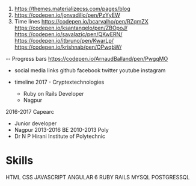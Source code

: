 1. https://themes.materializecss.com/pages/blog
2. https://codepen.io/jonvadillo/pen/PzYyEW
3. Time lines
https://codepen.io/bcarvalho/pen/RZqmZX
https://codepen.io/ksantangelo/pen/ZBOpoJ/
https://codepen.io/savalazic/pen/QKwERN/
https://codepen.io/itbruno/pen/KwarLp/
https://codepen.io/krishnab/pen/OPwqbW/

-- Progress bars 
https://codepen.io/ArnaudBalland/pen/PwgqMO


* social media links
github
facebook
twitter
youtube
instagram

* timeline
2017 - Cryptextechnologies
  - Ruby on Rails Developer
  - Nagpur

2016-2017 Capearc
  - Junior developer
  - Nagpur
2013-2016 BE
2010-2013 Poly
- Dr N P Hirani Institute of Polytechnic


# Skills
HTML
CSS
JAVASCRIPT
ANGULAR 6
RUBY
RAILS
MYSQL
POSTGRESSQL
